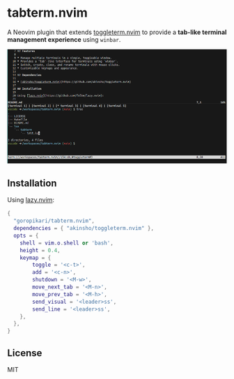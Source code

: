 # tabterm.nvim

A Neovim plugin that extends [toggleterm.nvim](https://github.com/akinsho/toggleterm.nvim) to provide a **tab-like terminal management experience** using `winbar`.

![image](./doc/image.png)

## Installation

Using [lazy.nvim](https://github.com/folke/lazy.nvim):

```lua
{
  "goropikari/tabterm.nvim",
  dependencies = { "akinsho/toggleterm.nvim" },
  opts = {
    shell = vim.o.shell or 'bash',
    height = 0.4,
    keymap = {
        toggle = '<c-t>',
        add = '<c-n>',
        shutdown = '<M-w>',
        move_next_tab = '<M-n>',
        move_prev_tab = '<M-h>',
        send_visual = '<leader>ss',
        send_line = '<leader>ss',
    },
  },
}
```

## License

MIT
